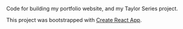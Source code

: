 Code for building my portfolio website, and my Taylor Series project.

This project was bootstrapped with [Create React App](https://github.com/facebook/create-react-app).
